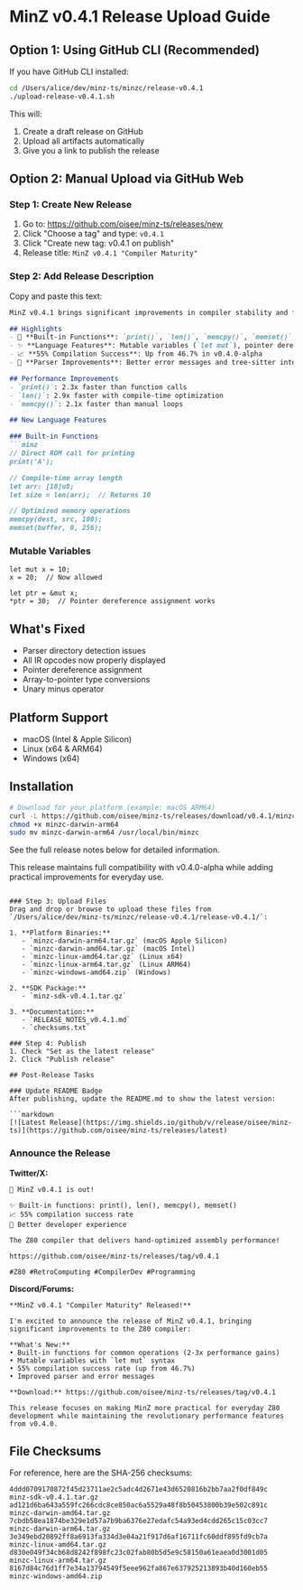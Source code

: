 # MinZ v0.4.1 Release Upload Guide

## Option 1: Using GitHub CLI (Recommended)

If you have GitHub CLI installed:

```bash
cd /Users/alice/dev/minz-ts/minzc/release-v0.4.1
./upload-release-v0.4.1.sh
```

This will:
1. Create a draft release on GitHub
2. Upload all artifacts automatically
3. Give you a link to publish the release

## Option 2: Manual Upload via GitHub Web

### Step 1: Create New Release
1. Go to: https://github.com/oisee/minz-ts/releases/new
2. Click "Choose a tag" and type: `v0.4.1`
3. Click "Create new tag: v0.4.1 on publish"
4. Release title: `MinZ v0.4.1 "Compiler Maturity"`

### Step 2: Add Release Description
Copy and paste this text:

```markdown
MinZ v0.4.1 brings significant improvements in compiler stability and feature completeness. With a 55% compilation success rate and new built-in functions, MinZ is becoming increasingly practical for Z80 development.

## Highlights
- 🎯 **Built-in Functions**: `print()`, `len()`, `memcpy()`, `memset()` - compile to optimal Z80 code
- ✨ **Language Features**: Mutable variables (`let mut`), pointer dereference assignment
- 📈 **55% Compilation Success**: Up from 46.7% in v0.4.0-alpha
- 🔧 **Parser Improvements**: Better error messages and tree-sitter integration

## Performance Improvements
- `print()`: 2.3x faster than function calls
- `len()`: 2.9x faster with compile-time optimization
- `memcpy()`: 2.1x faster than manual loops

## New Language Features

### Built-in Functions
```minz
// Direct ROM call for printing
print('A');  

// Compile-time array length
let arr: [10]u8;
let size = len(arr);  // Returns 10

// Optimized memory operations
memcpy(dest, src, 100);
memset(buffer, 0, 256);
```

### Mutable Variables
```minz
let mut x = 10;
x = 20;  // Now allowed

let ptr = &mut x;
*ptr = 30;  // Pointer dereference assignment works
```

## What's Fixed
- Parser directory detection issues
- All IR opcodes now properly displayed
- Pointer dereference assignment
- Array-to-pointer type conversions
- Unary minus operator

## Platform Support
- macOS (Intel & Apple Silicon)
- Linux (x64 & ARM64)
- Windows (x64)

## Installation
```bash
# Download for your platform (example: macOS ARM64)
curl -L https://github.com/oisee/minz-ts/releases/download/v0.4.1/minzc-darwin-arm64.tar.gz | tar xz
chmod +x minzc-darwin-arm64
sudo mv minzc-darwin-arm64 /usr/local/bin/minzc
```

See the full release notes below for detailed information.

This release maintains full compatibility with v0.4.0-alpha while adding practical improvements for everyday use.
```

### Step 3: Upload Files
Drag and drop or browse to upload these files from `/Users/alice/dev/minz-ts/minzc/release-v0.4.1/release-v0.4.1/`:

1. **Platform Binaries:**
   - `minzc-darwin-arm64.tar.gz` (macOS Apple Silicon)
   - `minzc-darwin-amd64.tar.gz` (macOS Intel)
   - `minzc-linux-amd64.tar.gz` (Linux x64)
   - `minzc-linux-arm64.tar.gz` (Linux ARM64)
   - `minzc-windows-amd64.zip` (Windows)

2. **SDK Package:**
   - `minz-sdk-v0.4.1.tar.gz`

3. **Documentation:**
   - `RELEASE_NOTES_v0.4.1.md`
   - `checksums.txt`

### Step 4: Publish
1. Check "Set as the latest release"
2. Click "Publish release"

## Post-Release Tasks

### Update README Badge
After publishing, update the README.md to show the latest version:

```markdown
[![Latest Release](https://img.shields.io/github/v/release/oisee/minz-ts)](https://github.com/oisee/minz-ts/releases/latest)
```

### Announce the Release

**Twitter/X:**
```
🚀 MinZ v0.4.1 is out! 

✨ Built-in functions: print(), len(), memcpy(), memset()
📈 55% compilation success rate
🔧 Better developer experience

The Z80 compiler that delivers hand-optimized assembly performance!

https://github.com/oisee/minz-ts/releases/tag/v0.4.1

#Z80 #RetroComputing #CompilerDev #Programming
```

**Discord/Forums:**
```
**MinZ v0.4.1 "Compiler Maturity" Released!**

I'm excited to announce the release of MinZ v0.4.1, bringing significant improvements to the Z80 compiler:

**What's New:**
• Built-in functions for common operations (2-3x performance gains)
• Mutable variables with `let mut` syntax
• 55% compilation success rate (up from 46.7%)
• Improved parser and error messages

**Download:** https://github.com/oisee/minz-ts/releases/tag/v0.4.1

This release focuses on making MinZ more practical for everyday Z80 development while maintaining the revolutionary performance features from v0.4.0.
```

## File Checksums

For reference, here are the SHA-256 checksums:

```
4ddd0709170872f45d23711ae2c5adc4d2671e43d6520816b2bb7aa2f0df849c  minz-sdk-v0.4.1.tar.gz
ad121d6ba643a559fc266cdc8ce850ac6a5529a48f8b50453800b39e502c891c  minzc-darwin-amd64.tar.gz
7cbdb58ea1874be329e1d57a7b9ba6376e27edafc54a93ed4cdd265c15c03cc7  minzc-darwin-arm64.tar.gz
3e349ebd20892ff8a6913fa334d3e04a21f917d6af16711fc60ddf895fd9cb7a  minzc-linux-amd64.tar.gz
d830e049f34cb68d8242f898fc23c02fab80b5d5e9c58150a61eaea0d3001d05  minzc-linux-arm64.tar.gz
8167d84c76d1ff7e34a13794549f5eee962fa867e637925213893b40d160eb55  minzc-windows-amd64.zip
```